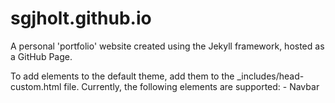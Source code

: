 # sgjholt.github.io
A personal 'portfolio' website created using the Jekyll framework, hosted as a GitHub Page.

To add elements to the default theme, add them to the _includes/head-custom.html file.
Currently, the following elements are supported:
    - Navbar